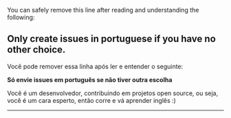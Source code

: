 You can safely remove this line after reading and understanding the following:

**Only create issues in portuguese if you have no other choice.**
---

Você pode remover essa linha após ler e entender o seguinte:

**Só envie issues em português se não tiver outra escolha**

Você é um desenvolvedor, contribuindo em projetos open source, ou seja, você é um cara esperto, então corre e vá aprender inglês :)

-------
